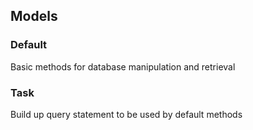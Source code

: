 ## Models

### Default
Basic methods for database manipulation and retrieval

### Task
Build up query statement to be used by default methods


